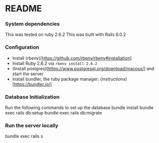 # README

### System dependencies
This was tested on ruby 2.6.2
This was built with Rails 6.0.2

### Configuration
- Install (rbenv)[https://github.com/rbenv/rbenv#installation]
- Install Ruby 2.6.2 via `rbenv install 2.6.2`
- (Install postgres)[https://www.postgresql.org/download/macosx/] and start the server
- Install bundler, the ruby package manager: (instructions)[https://bundler.io/]

### Database Initialization
Run the following commands to set up the database
  bundle install
  bundle exec rails db:setup
  bundle exec rails db:migrate

### Run the server locally
  bundle exec rails s
